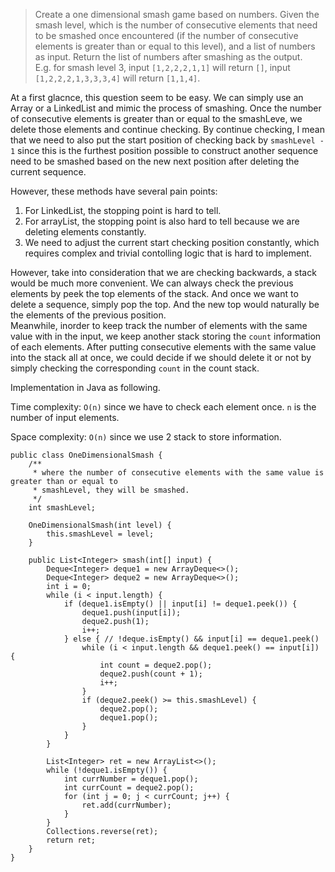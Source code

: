 > Create a one dimensional smash game based on numbers. Given the smash level, which is the number of consecutive elements that need to be smashed once encountered (if the number of consecutive elements is greater than or equal to this level), and a list of numbers as input. Return the list of numbers after smashing as the output.     
> E.g. for smash level 3, input `[1,2,2,2,1,1]` will return `[]`, input `[1,2,2,2,1,3,3,3,4]` will return `[1,1,4]`. 

At a first glacnce, this question seem to be easy. We can simply use an Array or a LinkedList and mimic the process of smashing. Once the number of consecutive elements is greater than or equal to the smashLeve, we delete those elements and continue checking. By continue checking, I mean that we need to also put the start position of checking back by `smashLevel - 1` since this is the furthest position possible to construct another sequence need to be smashed based on the new next position after deleting the current sequence. 

However, these methods have several pain points:

1. For LinkedList, the stopping point is hard to tell.    
2. For arrayList, the stopping point is also hard to tell because we are deleting elements constantly. 
3. We need to adjust the current start checking position constantly, which requires complex and trivial contolling logic that is hard to implement. 

However, take into consideration that we are checking backwards, a stack would be much more convenient. We can always check the previous elements by peek the top elements of the stack. And once we want to delete a sequence, simply pop the top. And the new top would naturally be the elements of the previous position.     
Meanwhile, inorder to keep track the number of elements with the same value with in the input, we keep another stack storing the `count` information of each elements. After putting consecutive elements with the same value into the stack all at once, we could decide if we should delete it or not by simply checking the corresponding `count` in the count stack. 

Implementation in Java as following. 

Time complexity: `O(n)` since we have to check each element once. `n` is the number of input elements. 

Space complexity: `O(n)` since we use 2 stack to store information. 

```
public class OneDimensionalSmash {
	/**
	 * where the number of consecutive elements with the same value is greater than or equal to
	 * smashLevel, they will be smashed. 
	 */
	int smashLevel;
	
	OneDimensionalSmash(int level) {
		this.smashLevel = level;
	}
	
	public List<Integer> smash(int[] input) {
		Deque<Integer> deque1 = new ArrayDeque<>();
		Deque<Integer> deque2 = new ArrayDeque<>();
		int i = 0;
		while (i < input.length) {
			if (deque1.isEmpty() || input[i] != deque1.peek()) {
				deque1.push(input[i]);
				deque2.push(1);
				i++;
			} else { // !deque.isEmpty() && input[i] == deque1.peek()
				while (i < input.length && deque1.peek() == input[i]) {
					int count = deque2.pop();
					deque2.push(count + 1);
					i++;
				}
				if (deque2.peek() >= this.smashLevel) {
					deque2.pop();
					deque1.pop();
				}
			}
		}
		
		List<Integer> ret = new ArrayList<>();
		while (!deque1.isEmpty()) {
			int currNumber = deque1.pop();
			int currCount = deque2.pop();
			for (int j = 0; j < currCount; j++) {
				ret.add(currNumber);
			}
		}
		Collections.reverse(ret);
		return ret;
	}
}

```
